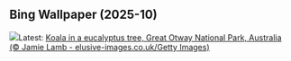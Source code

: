 ## Bing Wallpaper (2025-10)
![](https://www.bing.com/th?id=OHR.EucalyptusKoala_EN-CA8939050680_UHD.jpg&w=1000)Latest: [Koala in a eucalyptus tree, Great Otway National Park, Australia (© Jamie Lamb - elusive-images.co.uk/Getty Images)](https://www.bing.com/th?id=OHR.EucalyptusKoala_EN-CA8939050680_UHD.jpg)